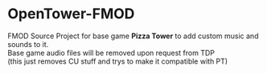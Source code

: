 # OpenTower-FMOD
FMOD Source Project for base game **Pizza Tower** to add custom music and sounds to it.<br>
Base game audio files will be removed upon request from TDP<br>
(this just removes CU stuff and trys to make it compatible with PT)

